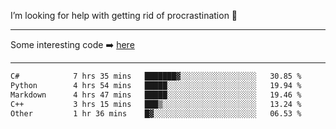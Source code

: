 I’m looking for help with getting rid of procrastination 🤔

-----

Some interesting code :arrow_right: [here](https://github.com/zhen8838/playground)

-----

<!--START_SECTION:waka-->

```txt
C#            7 hrs 35 mins   ███████▓░░░░░░░░░░░░░░░░░   30.85 %
Python        4 hrs 54 mins   █████░░░░░░░░░░░░░░░░░░░░   19.94 %
Markdown      4 hrs 47 mins   █████░░░░░░░░░░░░░░░░░░░░   19.46 %
C++           3 hrs 15 mins   ███▒░░░░░░░░░░░░░░░░░░░░░   13.24 %
Other         1 hr 36 mins    █▓░░░░░░░░░░░░░░░░░░░░░░░   06.53 %
```

<!--END_SECTION:waka-->

<!--
**zhen8838/zhen8838** is a ✨ _special_ ✨ repository because its `README.md` (this file) appears on your GitHub profile.

Here are some ideas to get you started:

- 🔭 I’m currently working on ...
- 🌱 I’m currently learning ...
- 👯 I’m looking to collaborate on ...
 ...
- 💬 Ask me about ...
- 📫 How to reach me: ...
- 😄 Pronouns: ...
- ⚡ Fun fact: ...
-->
